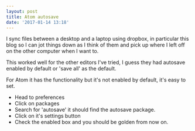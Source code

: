 ```yaml
---
layout: post
title: Atom autosave
date: '2017-01-14 13:18'
---
```


I sync files between a desktop and a laptop using dropbox, in particular this blog so I can jot things down as I think of them and pick up where I left off on the other computer when I want to.

This worked well for the other editors I've tried, I guess they had autosave enabled by default or 'save all' as the default.

For Atom it has the functionality but it's not enabled by default, it's easy to set.

- Head to preferences
- Click on packages  
- Search for 'autosave' it should find the autosave package.
- Click on it's settings button
- Check the enabled box and you should be golden from now on.
